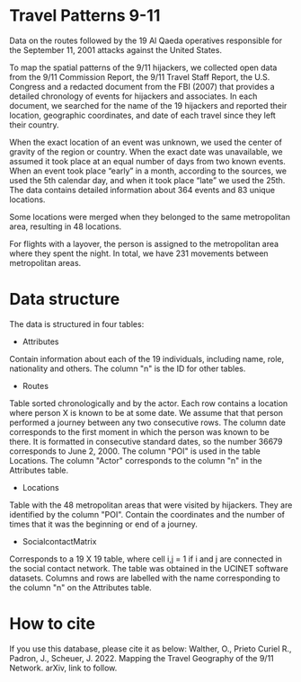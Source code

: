 # Travel Patterns 9-11
Data on the routes followed by the 19 Al Qaeda operatives responsible for the September 11, 2001 attacks against the United States.


To map the spatial patterns of the 9/11 hijackers, we collected open data from the 9/11 Commission Report, the 9/11 Travel Staff Report, the U.S. Congress and a redacted document from the FBI (2007) that provides a detailed chronology of events for hijackers and associates. In each document, we searched for the name of the 19 hijackers and reported their location, geographic coordinates, and date of each travel since they left their country.

When the exact location of an event was unknown, we used the center of gravity of the region or country. When the exact date was unavailable, we assumed it took place at an equal number of days from two known events. When an event took place “early” in a month, according to the sources, we used the 5th calendar day, and when it took place “late” we used the 25th. The data contains detailed information about 364 events and 83 unique locations.

Some locations were merged when they belonged to the same metropolitan area, resulting in 48 locations.

For flights with a layover, the person is assigned to the metropolitan area where they spent the night. In total, we have 231 movements between metropolitan areas.

# Data structure
The data is structured in four tables:
- Attributes
 
Contain information about each of the 19 individuals, including name, role, nationality and others. The column "n" is the ID for other tables.


- Routes

Table sorted chronologically and by the actor. Each row contains a location where person X is known to be at some date. We assume that that person performed a journey between any two consecutive rows. The column date corresponds to the first moment in which the person was known to be there. It is formatted in consecutive standard dates, so the number 36679 corresponds to June 2, 2000. The column "POI" is used in the table Locations. The column "Actor" corresponds to the column "n" in the Attributes table.


- Locations

Table with the 48 metropolitan areas that were visited by hijackers. They are identified by the column "POI". Contain the coordinates and the number of times that it was the beginning or end of a journey.


- SocialcontactMatrix

Corresponds to a 19 X 19 table, where cell i,j = 1 if i and j are connected in the social contact network. The table was obtained in the UCINET software datasets. Columns and rows are labelled with the name corresponding to the column "n" on the Attributes table.

# How to cite
If you use this database, please cite it as below: 
Walther, O., Prieto Curiel R., Padron, J., Scheuer, J. 2022. Mapping the Travel Geography of the 9/11 Network. arXiv, link to follow.
